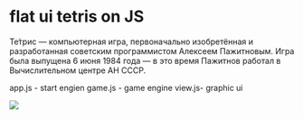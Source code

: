 # flat ui tetris on JS
Те́трис — компьютерная игра, первоначально изобретённая и разработанная советским программистом Алексеем Пажитновым. Игра была выпущена 6 июня 1984 года — в это время Пажитнов работал в Вычислительном центре АН СССР. 

app.js - start engien
game.js - game engine
view.js- graphic ui


<img src="http://tetris.idiod.me"/>
